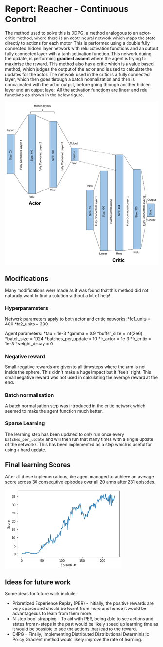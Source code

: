 # Report: Reacher - Continuous Control

The method used to solve this is DDPG, a method analogous to an actor-critic method, where there is an acotr neural network which maps the state directly to actions for each motor. This is performed using a double fully connected hidden layer network with relu activation functions and an output fully connected layer with a tanh activation function. This network during the update, is performing **gradient ascent** where the agent is trying to maximise the reward.
This method also has a critic which is a value based method, which judges the output of the actor and is used to calculate the updates for the actor. The network used in the critic is a fully connected layer, which then goes through a batch normalization and then is concatinated with the actor output, before going through another hidden layer and an output layer. All the activation functions are linear and relu functions as shown in the below figure.

![alt text](https://github.com/SamJCKnox/P2_Reacher_Submission/blob/master/ActorCriticDrawing.png)




## Modifications
Many modifications were made as it was found that this method did not naturally want to find a solution without a lot of help!

### Hyperparameters
Network parameters apply to both actor and critic networks:
*fc1_units = 400
*fc2_units = 300

Agent parameters:
*tau = 1e-3
*gamma = 0.9
*buffer_size = int(2e6)
*batch_size = 1024
*batches_per_update = 10
*lr_actor = 1e-3
*lr_critic = 1e-3
*weight_decay = 0

### Negative reward
Small negative rewards are given to all timesteps where the arm is not inside the sphere. This didn't make a huge impact but it 'feels' right. This small negative reward was not used in calculating the average reward at the end.

### Batch normalisation
A batch normalisation step was introduced in the critic network which seemed to make the agent function much better.

### Sparse Learning
The learning step has been updated to only run once every `batches_per_update` and will then run that many times with a single update of the networks. This has been implemented as a step which is useful for using a hard update.


## Final learning Scores
After all these implementations, the agent managed to achieve an average score across 30 consequtive episodes over all 20 arms after 231 episodes. 

![alt text](https://github.com/SamJCKnox/P2_Reacher_Submission/blob/master/ScoresDDPG.png)

## Ideas for future work
Some ideas for future work include:
* Prioretized Experience Replay (PER) - Initially, the positive rewards are very sparce and should be learnt from more and hence it would be advantageous to learn from them more.
* N-step boot strapping - To aid with PER, being able to see actions and states from n-steps in the past would be likely speed up learning time as it would be possible to see the actions that lead to the reward.
* D4PG - Finally, implementing Distributed Distributional Deterministic Policy Gradient method would likely improve the rate of learning.


